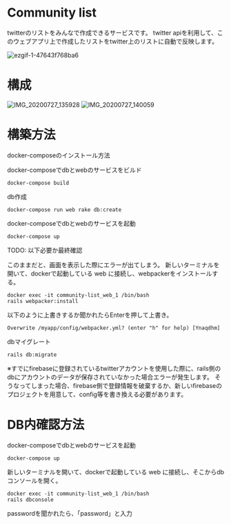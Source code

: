 # Community list

twitterのリストをみんなで作成できるサービスです。
twitter apiを利用して、このウェブアプリ上で作成したリストをtwitter上のリストに自動で反映します。

![ezgif-1-47643f768ba6](https://user-images.githubusercontent.com/29334692/91519562-f0bdeb80-e92d-11ea-88e2-b9be66c88e24.gif)

# 構成
![IMG_20200727_135928](https://user-images.githubusercontent.com/29334692/88580428-8b54b180-d086-11ea-817d-375a1d284322.jpg)
![IMG_20200727_140059](https://user-images.githubusercontent.com/29334692/88580447-90b1fc00-d086-11ea-9681-cfa59490d323.jpg)

# 構築方法

docker-composeのインストール方法

docker-composeでdbとwebのサービスをビルド
```
docker-compose build
```

db作成
```
docker-compose run web rake db:create
```

docker-composeでdbとwebのサービスを起動
```
docker-compose up
```

TODO: 以下必要か最終確認


このままだと、画面を表示した際にエラーが出てしまう。
新しいターミナルを開いて、dockerで起動している web に接続し、webpackerをインストールする。
```
docker exec -it community-list_web_1 /bin/bash
rails webpacker:install 
```



以下のように上書きするか聞かれたらEnterを押して上書き。
```
Overwrite /myapp/config/webpacker.yml? (enter "h" for help) [Ynaqdhm] 
```

dbマイグレート
```
rails db:migrate
```
※すでにfirebaseに登録されているtwitterアカウントを使用した際に、rails側のdbにアカウントのデータが保存されていなかった場合エラーが発生します。 そうなってしまった場合、firebase側で登録情報を破棄するか、新しいfirebaseのプロジェクトを用意して、config等を書き換える必要があります。

# DB内確認方法

docker-composeでdbとwebのサービスを起動
```
docker-compose up
```

新しいターミナルを開いて、dockerで起動している web に接続し、そこからdbコンソールを開く。
```
docker exec -it community-list_web_1 /bin/bash
rails dbconsole
```

passwordを聞かれたら、「password」と入力

